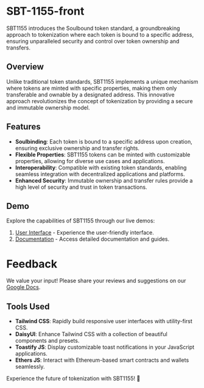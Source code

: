 # SBT-1155-front

SBT1155 introduces the Soulbound token standard, a groundbreaking approach to tokenization where each token is bound to a specific address, ensuring unparalleled security and control over token ownership and transfers.

## Overview

Unlike traditional token standards, SBT1155 implements a unique mechanism where tokens are minted with specific properties, making them only transferable and ownable by a designated address. This innovative approach revolutionizes the concept of tokenization by providing a secure and immutable ownership model.

## Features

- **Soulbinding**: Each token is bound to a specific address upon creation, ensuring exclusive ownership and transfer rights.
- **Flexible Properties**: SBT1155 tokens can be minted with customizable properties, allowing for diverse use cases and applications.
- **Interoperability**: Compatible with existing token standards, enabling seamless integration with decentralized applications and platforms.
- **Enhanced Security**: Immutable ownership and transfer rules provide a high level of security and trust in token transactions.

## Demo

Explore the capabilities of SBT1155 through our live demos:

1. [User Interface](https://moretech-forward.github.io/SBT-1155-front/erc1155/index.html) - Experience the user-friendly interface.
2. [Documentation](https://moretech-forward.github.io/SBT-1155-front/erc1155-admin/index.html) - Access detailed documentation and guides.

# Feedback
We value your input! Please share your reviews and suggestions on our [Google Docs](https://docs.google.com/document/d/1ATMq-_hItmTqOGQeE8p9MncHTp0f7tinihTfzGEDEkE/edit?usp=sharing).

## Tools Used

- **Tailwind CSS**: Rapidly build responsive user interfaces with utility-first CSS.
- **DaisyUI**: Enhance Tailwind CSS with a collection of beautiful components and presets.
- **Toastify JS**: Display customizable toast notifications in your JavaScript applications.
- **Ethers JS**: Interact with Ethereum-based smart contracts and wallets seamlessly.

Experience the future of tokenization with SBT1155! 🚀
